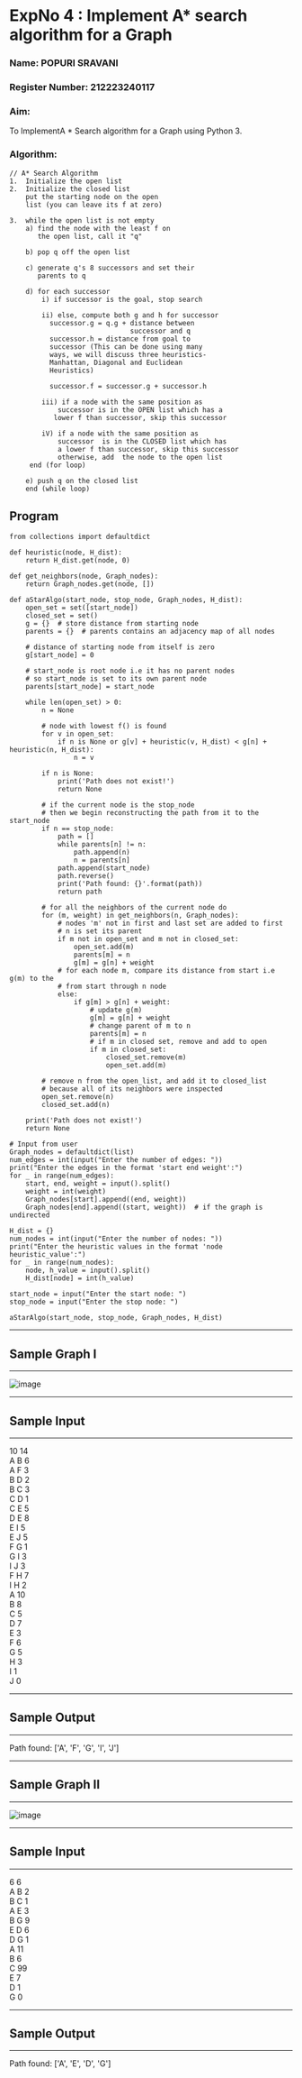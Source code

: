 <h1>ExpNo 4 : Implement A* search algorithm for a Graph</h1> 
<h3>Name:  POPURI SRAVANI    </h3>
<h3>Register Number: 212223240117       </h3>
<H3>Aim:</H3>
<p>To ImplementA * Search algorithm for a Graph using Python 3.</p>
<H3>Algorithm:</H3>

``````
// A* Search Algorithm
1.  Initialize the open list
2.  Initialize the closed list
    put the starting node on the open 
    list (you can leave its f at zero)

3.  while the open list is not empty
    a) find the node with the least f on 
       the open list, call it "q"

    b) pop q off the open list
  
    c) generate q's 8 successors and set their 
       parents to q
   
    d) for each successor
        i) if successor is the goal, stop search
        
        ii) else, compute both g and h for successor
          successor.g = q.g + distance between 
                              successor and q
          successor.h = distance from goal to 
          successor (This can be done using many 
          ways, we will discuss three heuristics- 
          Manhattan, Diagonal and Euclidean 
          Heuristics)
          
          successor.f = successor.g + successor.h

        iii) if a node with the same position as 
            successor is in the OPEN list which has a 
           lower f than successor, skip this successor

        iV) if a node with the same position as 
            successor  is in the CLOSED list which has
            a lower f than successor, skip this successor
            otherwise, add  the node to the open list
     end (for loop)
  
    e) push q on the closed list
    end (while loop)

``````
## Program
```
from collections import defaultdict

def heuristic(node, H_dist):
    return H_dist.get(node, 0)

def get_neighbors(node, Graph_nodes):
    return Graph_nodes.get(node, [])

def aStarAlgo(start_node, stop_node, Graph_nodes, H_dist):
    open_set = set([start_node])
    closed_set = set()
    g = {}  # store distance from starting node
    parents = {}  # parents contains an adjacency map of all nodes

    # distance of starting node from itself is zero
    g[start_node] = 0

    # start_node is root node i.e it has no parent nodes
    # so start_node is set to its own parent node
    parents[start_node] = start_node

    while len(open_set) > 0:
        n = None

        # node with lowest f() is found
        for v in open_set:
            if n is None or g[v] + heuristic(v, H_dist) < g[n] + heuristic(n, H_dist):
                n = v

        if n is None:
            print('Path does not exist!')
            return None

        # if the current node is the stop_node
        # then we begin reconstructing the path from it to the start_node
        if n == stop_node:
            path = []
            while parents[n] != n:
                path.append(n)
                n = parents[n]
            path.append(start_node)
            path.reverse()
            print('Path found: {}'.format(path))
            return path

        # for all the neighbors of the current node do
        for (m, weight) in get_neighbors(n, Graph_nodes):
            # nodes 'm' not in first and last set are added to first
            # n is set its parent
            if m not in open_set and m not in closed_set:
                open_set.add(m)
                parents[m] = n
                g[m] = g[n] + weight
            # for each node m, compare its distance from start i.e g(m) to the
            # from start through n node
            else:
                if g[m] > g[n] + weight:
                    # update g(m)
                    g[m] = g[n] + weight
                    # change parent of m to n
                    parents[m] = n
                    # if m in closed set, remove and add to open
                    if m in closed_set:
                        closed_set.remove(m)
                        open_set.add(m)

        # remove n from the open_list, and add it to closed_list
        # because all of its neighbors were inspected
        open_set.remove(n)
        closed_set.add(n)

    print('Path does not exist!')
    return None

# Input from user
Graph_nodes = defaultdict(list)
num_edges = int(input("Enter the number of edges: "))
print("Enter the edges in the format 'start end weight':")
for _ in range(num_edges):
    start, end, weight = input().split()
    weight = int(weight)
    Graph_nodes[start].append((end, weight))
    Graph_nodes[end].append((start, weight))  # if the graph is undirected

H_dist = {}
num_nodes = int(input("Enter the number of nodes: "))
print("Enter the heuristic values in the format 'node heuristic_value':")
for _ in range(num_nodes):
    node, h_value = input().split()
    H_dist[node] = int(h_value)

start_node = input("Enter the start node: ")
stop_node = input("Enter the stop node: ")

aStarAlgo(start_node, stop_node, Graph_nodes, H_dist)

```

<hr>
<h2>Sample Graph I</h2>
<hr>

![image](https://github.com/natsaravanan/19AI405FUNDAMENTALSOFARTIFICIALINTELLIGENCE/assets/87870499/b1377c3f-011a-4c0f-a843-516842ae056a)

<hr>
<h2>Sample Input</h2>
<hr>
10 14 <br>
A B 6 <br>
A F 3 <br>
B D 2 <br>
B C 3 <br>
C D 1 <br>
C E 5 <br>
D E 8 <br>
E I 5 <br>
E J 5 <br>
F G 1 <br>
G I 3 <br>
I J 3 <br>
F H 7 <br>
I H 2 <br>
A 10 <br>
B 8 <br>
C 5 <br>
D 7 <br>
E 3 <br>
F 6 <br>
G 5 <br>
H 3 <br>
I 1 <br>
J 0 <br>
<hr>
<h2>Sample Output</h2>
<hr>
Path found: ['A', 'F', 'G', 'I', 'J']


<hr>
<h2>Sample Graph II</h2>
<hr>

![image](https://github.com/natsaravanan/19AI405FUNDAMENTALSOFARTIFICIALINTELLIGENCE/assets/87870499/acbb09cb-ed39-48e5-a59b-2f8d61b978a3)


<hr>
<h2>Sample Input</h2>
<hr>
6 6 <br>
A B 2 <br>
B C 1 <br>
A E 3 <br>
B G 9 <br>
E D 6 <br>
D G 1 <br>
A 11 <br>
B 6 <br>
C 99 <br>
E 7 <br>
D 1 <br>
G 0 <br>
<hr>
<h2>Sample Output</h2>
<hr>
Path found: ['A', 'E', 'D', 'G']
